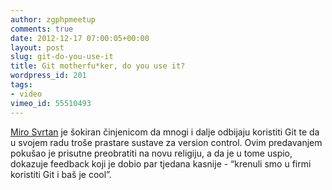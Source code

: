 ```yaml
---
author: zgphpmeetup
comments: true
date: 2012-12-17 07:00:05+00:00
layout: post
slug: git-do-you-use-it
title: Git motherfu*ker, do you use it?
wordpress_id: 201
tags:
- video
vimeo_id: 55510493
---
```


[Miro Svrtan](http://twitter.com/msvrtan) je šokiran činjenicom da mnogi i dalje odbijaju koristiti Git te da u svojem radu troše prastare sustave za version control. Ovim predavanjem pokušao je prisutne preobratiti na novu religiju, a da je u tome uspio, dokazuje feedback koji je dobio par tjedana kasnije - “krenuli smo u firmi koristiti Git i baš je cool”.


